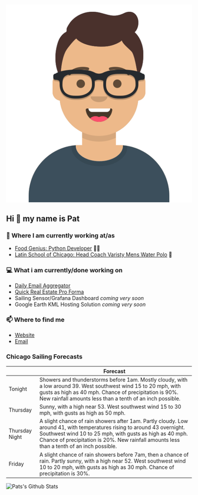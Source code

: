 [![Social banner for p-j-falconer](https://raw.githubusercontent.com/P-J-FALCONER/P-J-FALCONER/master/assets/avataaars.svg)](https://patfalconer.com/)
## Hi :wave: my name is Pat

### 💼 Where I am currently working at/as
- [Food Genius: Python Developer](https://getfoodgenius.com/) 🍔🐍
- [Latin School of Chicago: Head Coach Varisty Mens Water Polo](https://www.latinschool.org/) 🤽


### 💻 What i am currently/done working on
 - [Daily Email Aggregator](https://github.com/P-J-FALCONER/dott_daily_mail)
 - [Quick Real Estate Pro Forma](https://github.com/P-J-FALCONER/henry)
 - Sailing Sensor/Grafana Dashboard *coming very soon*
 - Google Earth KML Hosting Solution *coming very soon*

### 📫 Where to find me
 - [Website](https://patfalconer.com/)
 - [Email](mailto:patrick.j.falconer@gmail.com)


### Chicago Sailing Forecasts
|   | Forecast  |
|---|---|
| Tonight | Showers and thunderstorms before 1am. Mostly cloudy, with a low around 39. West southwest wind 15 to 20 mph, with gusts as high as 40 mph. Chance of precipitation is 90%. New rainfall amounts less than a tenth of an inch possible. |
| Thursday | Sunny, with a high near 53. West southwest wind 15 to 30 mph, with gusts as high as 50 mph. |
| Thursday Night | A slight chance of rain showers after 1am. Partly cloudy. Low around 41, with temperatures rising to around 43 overnight. Southwest wind 10 to 25 mph, with gusts as high as 40 mph. Chance of precipitation is 20%. New rainfall amounts less than a tenth of an inch possible. |
| Friday | A slight chance of rain showers before 7am, then a chance of rain. Partly sunny, with a high near 52. West southwest wind 10 to 20 mph, with gusts as high as 30 mph. Chance of precipitation is 30%. |

![Pats's Github Stats](https://github-readme-stats.vercel.app/api?username=p-j-falconer&show_icons=true&theme=radical)

